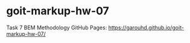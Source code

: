 # goit-markup-hw-07
Task 7 BEM Methodology
GitHub Pages: https://garouhd.github.io/goit-markup-hw-07/
